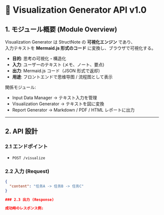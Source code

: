# 📑 Visualization Generator API v1.0

## 1. モジュール概要 (Module Overview)
Visualization Generator は StructNote の **可視化エンジン** であり、  
入力テキストを **Mermaid.js 形式のコード** に変換し、ブラウザで可視化する。  

- **目的**: 思考の可視化・構造化  
- **入力**: ユーザーのテキスト (メモ、ノート、要点)  
- **出力**: Mermaid.js コード（JSON 形式で返却）  
- **用途**: フロントエンドで思维导图 / 流程图として表示  

関係モジュール:  
- Input Data Manager → テキスト入力を管理  
- Visualization Generator → テキストを図に変換  
- Report Generator → Markdown / PDF / HTML レポートに出力  

---

## 2. API 設計

### 2.1 エンドポイント
- `POST /visualize`

### 2.2 入力 (Request)
```json
{
  "content": "任务A -> 任务B -> 任务C"
}

### 2.3 出力 (Response)

成功時のレスポンス例:

```json
{
  "status": "success",
  "data": {
    "mermaid": "graph TD; A[任务A] --> B[任务B] --> C[任务C];"
  }
}

### 2.4 エラー処理

失敗時のレスポンス例:

```json
{
  "status": "error",
  "message": "Input content is empty or invalid"
}
```

- `status`: "error"
- `message`: エラーの詳細メッセージ

HTTP ステータスコード一覧:
- `200 OK` : 正常終了
- `400 Bad Request` : 入力が空、または解析不能
- `500 Internal Server Error` : 内部処理エラー（Mermaid 生成失敗など）

---

## 3. データフロー (Data Flow)

```mermaid
graph LR
  A[User Input] --> B[Input Data Manager]
  B --> C[Visualization Generator]
  C --> D[Mermaid.js Code]
  D --> E[Frontend Renderer]
```

1. ユーザー入力を受け取る
2. ルールベース/NLP で簡易解析・構造化
3. Mermaid.js 形式に変換
4. フロントエンドへ返却して描画

---

## 4. フロントエンド設計

- 利用ライブラリ: Mermaid.js
- 描画方法:
  - `<div class="mermaid">...</div>` にコードを挿入
  - Mermaid の初期化で自動レンダリング

### 4.1 Chrome Extension / Browser

- `popup.html` / `content.js` で Mermaid.js を読み込み
- `POST /visualize` を呼び出し、JSON の `mermaid` を取得
- DOM に挿入し、Mermaid を初期化して描画
- エラーメッセージは画面上部に通知表示（Toast など）

### 4.2 ユーザー操作

- 「再生成」ボタン: 同一入力で API 再実行
- 「导出」: PNG / SVG 出力（`mermaidAPI.render` の結果を利用）

---

## 5. 今後の拡張 (Future Extensions)

- 複数図表形式:
  - Flowchart (TD/LR)
  - Mindmap (Mermaid beta)
  - Sequence diagram
- スタイル拡張:
  - ノード色/形状/アイコン対応
- NotebookLM 連携:
  - 検索結果からの自動可視化生成
- Report Generator 連携:
  - 生成図を Markdown/PDF/HTML に埋め込み


